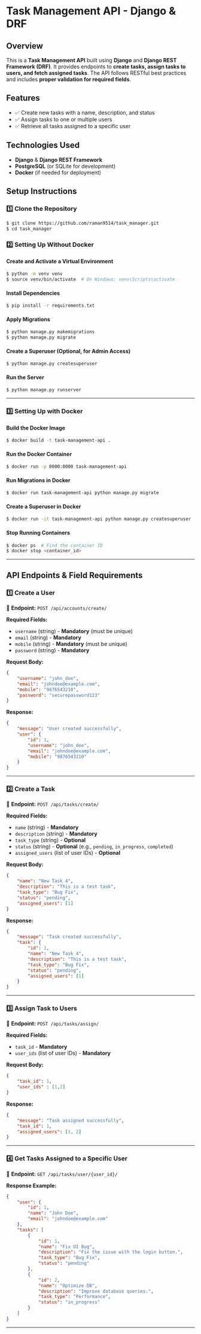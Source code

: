 # Task Management API - Django & DRF

## Overview
This is a **Task Management API** built using **Django** and **Django REST Framework (DRF)**. It provides endpoints to **create tasks, assign tasks to users, and fetch assigned tasks**. The API follows RESTful best practices and includes **proper validation for required fields**.

## Features
- ✅ Create new tasks with a name, description, and status
- ✅ Assign tasks to one or multiple users
- ✅ Retrieve all tasks assigned to a specific user


## Technologies Used
- **Django** & **Django REST Framework**
- **PostgreSQL** (or SQLite for development)
- **Docker** (if needed for deployment)

## Setup Instructions

### 1️⃣ Clone the Repository
```sh
$ git clone https://github.com/raman9514/task_manager.git
$ cd task_manager
```

### 2️⃣ Setting Up Without Docker

#### Create and Activate a Virtual Environment
```sh
$ python -m venv venv
$ source venv/bin/activate  # On Windows: venv\Scripts\activate
```

#### Install Dependencies
```sh
$ pip install -r requirements.txt
```

#### Apply Migrations
```sh
$ python manage.py makemigrations
$ python manage.py migrate
```

#### Create a Superuser (Optional, for Admin Access)
```sh
$ python manage.py createsuperuser
```

#### Run the Server
```sh
$ python manage.py runserver
```

---

### 3️⃣ Setting Up with Docker

#### **Build the Docker Image**
```sh
$ docker build -t task-management-api .
```

#### **Run the Docker Container**
```sh
$ docker run -p 8000:8000 task-management-api
```

#### **Run Migrations in Docker**
```sh
$ docker run task-management-api python manage.py migrate
```

#### **Create a Superuser in Docker**
```sh
$ docker run -it task-management-api python manage.py createsuperuser
```

#### **Stop Running Containers**
```sh
$ docker ps  # Find the container ID
$ docker stop <container_id>
```

---

## API Endpoints & Field Requirements

### **1️⃣ Create a User**
📌 **Endpoint:** `POST /api/accounts/create/`

**Required Fields:**
- `username` (string) - **Mandatory** (must be unique)
- `email` (string) - **Mandatory** 
- `mobile` (string) - **Mandatory** (must be unique)
- `password` (string) - **Mandatory**

**Request Body:**
```json
{
    "username": "john_doe",
    "email": "johndoe@example.com",
    "mobile": "9876543210",
    "password": "securepassword123"
}
```

**Response:**
```json
{
    "message": "User created successfully",
    "user": {
        "id": 1,
        "username": "john_doe",
        "email": "johndoe@example.com",
        "mobile": "9876543210"
    }
}
```

---

### **2️⃣ Create a Task**
📌 **Endpoint:** `POST /api/tasks/create/`

**Required Fields:**
- `name` (string) - **Mandatory**
- `description` (string) - **Mandatory**
- `task_type` (string) - **Optional**
- `status` (string) - **Optional** (e.g., `pending`, `in_progress`, `completed`)
- `assigned_users` (list of user IDs) - **Optional**

**Request Body:**
```json
{
    "name": "New Task 4",
    "description": "This is a test task",
    "task_type": "Bug Fix",
    "status": "pending",
    "assigned_users": [1]
}
```

**Response:**
```json
{
    "message": "Task created successfully",
    "task": {
        "id": 1,
        "name": "New Task 4",
        "description": "This is a test task",
        "task_type": "Bug Fix",
        "status": "pending",
        "assigned_users": [1]
    }
}
```

---

### **3️⃣ Assign Task to Users**
📌 **Endpoint:** `POST /api/tasks/assign/`

**Required Fields:**
- `task_id`  - **Mandatory**
- `user_ids` (list of user IDs) - **Mandatory**

**Request Body:**
```json
{
    "task_id": 1,
    "user_ids" : [1,2]
}
```

**Response:**
```json
{
    "message": "Task assigned successfully",
    "task_id": 1,
    "assigned_users": [1, 2]
}
```

---

### **4️⃣ Get Tasks Assigned to a Specific User**
📌 **Endpoint:** `GET /api/tasks/user/{user_id}/`

**Response Example:**
```json
{
    "user": {
        "id": 1,
        "name": "John Doe",
        "email": "johndoe@example.com"
    },
    "tasks": [
        {
            "id": 1,
            "name": "Fix UI Bug",
            "description": "Fix the issue with the login button.",
            "task_type": "Bug Fix",
            "status": "pending"
        },
        {
            "id": 2,
            "name": "Optimize DB",
            "description": "Improve database queries.",
            "task_type": "Performance",
            "status": "in_progress"
        }
    ]
}
```

---



